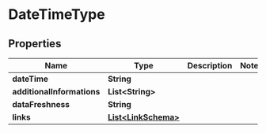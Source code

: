
# DateTimeType

## Properties
Name | Type | Description | Notes
------------ | ------------- | ------------- | -------------
**dateTime** | **String** |  | 
**additionalInformations** | **List&lt;String&gt;** |  | 
**dataFreshness** | **String** |  | 
**links** | [**List&lt;LinkSchema&gt;**](LinkSchema.md) |  | 



